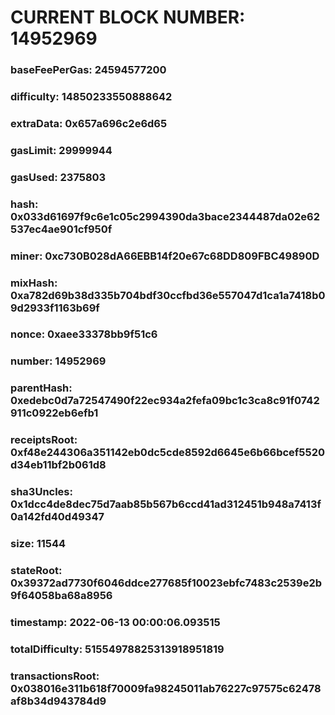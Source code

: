 # CURRENT BLOCK NUMBER: 14952969

### baseFeePerGas: 24594577200
### difficulty: 14850233550888642
### extraData: 0x657a696c2e6d65
### gasLimit: 29999944
### gasUsed: 2375803
### hash: 0x033d61697f9c6e1c05c2994390da3bace2344487da02e62537ec4ae901cf950f
### miner: 0xc730B028dA66EBB14f20e67c68DD809FBC49890D
### mixHash: 0xa782d69b38d335b704bdf30ccfbd36e557047d1ca1a7418b09d2933f1163b69f
### nonce: 0xaee33378bb9f51c6
### number: 14952969
### parentHash: 0xedebc0d7a72547490f22ec934a2fefa09bc1c3ca8c91f0742911c0922eb6efb1
### receiptsRoot: 0xf48e244306a351142eb0dc5cde8592d6645e6b66bcef5520d34eb11bf2b061d8
### sha3Uncles: 0x1dcc4de8dec75d7aab85b567b6ccd41ad312451b948a7413f0a142fd40d49347
### size: 11544
### stateRoot: 0x39372ad7730f6046ddce277685f10023ebfc7483c2539e2b9f64058ba68a8956
### timestamp: 2022-06-13 00:00:06.093515
### totalDifficulty: 51554978825313918951819
### transactionsRoot: 0x038016e311b618f70009fa98245011ab76227c97575c62478af8b34d943784d9
